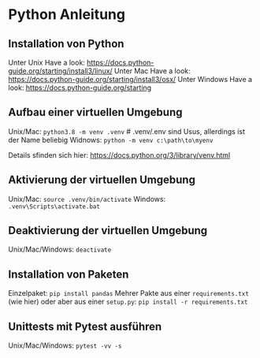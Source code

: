 # Python Anleitung

## Installation von Python

Unter Unix Have a look: https://docs.python-guide.org/starting/install3/linux/
Unter Mac Have a look: https://docs.python-guide.org/starting/install3/osx/
Unter Windows Have a look: https://docs.python-guide.org/starting

## Aufbau einer virtuellen Umgebung

Unix/Mac: `python3.8 -m venv .venv` # .venv/.env sind Usus, allerdings ist der Name beliebig
Widnows: `python -m venv c:\path\to\myenv`

Details sfinden sich hier: https://docs.python.org/3/library/venv.html

## Aktivierung der virtuellen Umgebung

Unix/Mac: `source .venv/bin/activate`
Windows: `.venv\Scripts\activate.bat`

## Deaktivierung der virtuellen Umgebung

Unix/Mac/Windows: `deactivate`

## Installation von Paketen

Einzelpaket: `pip install pandas`
Mehrer Pakte aus einer `requirements.txt` (wie hier) oder aber aus einer `setup.py`: `pip install -r requirements.txt`

## Unittests mit Pytest ausführen

Unix/Mac/Windows: `pytest -vv -s`
